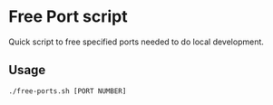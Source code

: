 # Free Port script

Quick script to free specified ports needed to do local development.

## Usage

```
./free-ports.sh [PORT NUMBER]
```
